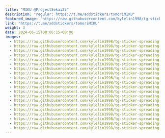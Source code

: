 ```yaml
---
title: "MIKU @ProjectSekai25"
description: "regular: https://t.me/addstickers/tomoriMIKU"
featured_image: "https://raw.githubusercontent.com/kylelin1998/tg-sticker-spreading-worldwide-images/main/img/6b32181c-e387-437f-9a76-33651f5835b0.jpg"
link: "https://t.me/addstickers/tomoriMIKU"
weight: 3
date: 2024-06-15T08:06:15+08:00
images:
  - https://raw.githubusercontent.com/kylelin1998/tg-sticker-spreading-worldwide-images/main/img/6b32181c-e387-437f-9a76-33651f5835b0.jpg
  - https://raw.githubusercontent.com/kylelin1998/tg-sticker-spreading-worldwide-images/main/img/21820ca8-c056-4380-8d89-2b8c91e2218e.jpg
  - https://raw.githubusercontent.com/kylelin1998/tg-sticker-spreading-worldwide-images/main/img/be5d993c-2208-45d1-bd62-f1040a3a7979.jpg
  - https://raw.githubusercontent.com/kylelin1998/tg-sticker-spreading-worldwide-images/main/img/3bcc04ca-f126-4f5d-861d-3d93f881fecf.jpg
  - https://raw.githubusercontent.com/kylelin1998/tg-sticker-spreading-worldwide-images/main/img/7eab5f8f-16a3-4b4f-be16-d1a237fa8acb.jpg
  - https://raw.githubusercontent.com/kylelin1998/tg-sticker-spreading-worldwide-images/main/img/8dfb64e3-5ec8-410a-a603-a89e448c8f81.jpg
  - https://raw.githubusercontent.com/kylelin1998/tg-sticker-spreading-worldwide-images/main/img/9d4fe644-0435-400a-92d8-747c566d6f75.jpg
  - https://raw.githubusercontent.com/kylelin1998/tg-sticker-spreading-worldwide-images/main/img/e1f7a879-afd1-46e0-9763-14ef66957a70.jpg
  - https://raw.githubusercontent.com/kylelin1998/tg-sticker-spreading-worldwide-images/main/img/b2acfdd8-5652-4b7c-a462-ec2e9412ac39.jpg
  - https://raw.githubusercontent.com/kylelin1998/tg-sticker-spreading-worldwide-images/main/img/a4ffd6d1-7c90-403f-9f74-cf9715de34bf.jpg
  - https://raw.githubusercontent.com/kylelin1998/tg-sticker-spreading-worldwide-images/main/img/4962b497-f53f-46f0-8cad-69d5cbd3a331.jpg
  - https://raw.githubusercontent.com/kylelin1998/tg-sticker-spreading-worldwide-images/main/img/cfb16499-bb20-4feb-8ac6-26be44822678.jpg
  - https://raw.githubusercontent.com/kylelin1998/tg-sticker-spreading-worldwide-images/main/img/aa0ab1a5-68c0-48c6-990c-ed6c477ca8c2.jpg
  - https://raw.githubusercontent.com/kylelin1998/tg-sticker-spreading-worldwide-images/main/img/09106559-60d0-40e0-aa22-f7ae44ec27c3.jpg
  - https://raw.githubusercontent.com/kylelin1998/tg-sticker-spreading-worldwide-images/main/img/0eb78a2f-b05b-4b04-a7cc-326f700b655f.jpg
  - https://raw.githubusercontent.com/kylelin1998/tg-sticker-spreading-worldwide-images/main/img/243bc5a6-770c-499d-9d47-3ea2fa2020f9.jpg
  - https://raw.githubusercontent.com/kylelin1998/tg-sticker-spreading-worldwide-images/main/img/02b1f689-1b18-4f16-9e09-e083727241bd.jpg
  - https://raw.githubusercontent.com/kylelin1998/tg-sticker-spreading-worldwide-images/main/img/8b5646a7-08f1-4d86-bc6f-be3d2fadf236.jpg
  - https://raw.githubusercontent.com/kylelin1998/tg-sticker-spreading-worldwide-images/main/img/6f319e72-41ea-4fbc-91a8-cdb9e5e17de9.jpg
  - https://raw.githubusercontent.com/kylelin1998/tg-sticker-spreading-worldwide-images/main/img/148b3ee3-261d-44cb-a0cb-79501868bcf0.jpg
---
```

